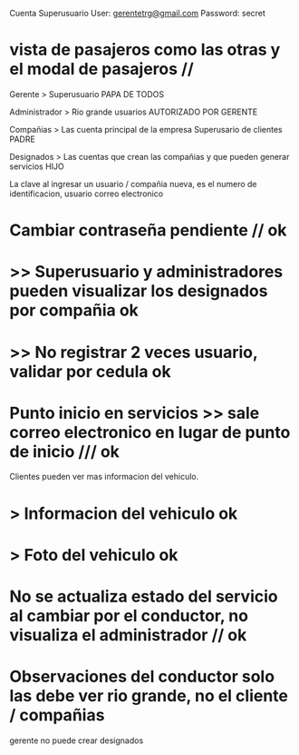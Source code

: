 Cuenta Superusuario
User: gerentetrg@gmail.com
Password: secret

# vista de pasajeros como las otras  y el modal de pasajeros //

Gerente > Superusuario PAPA DE TODOS

Administrador > Rio grande usuarios AUTORIZADO POR GERENTE

Compañias > Las cuenta principal de la empresa Superusario de clientes PADRE

Designados > Las cuentas que crean las compañias y que pueden generar servicios HIJO

La clave al ingresar un usuario / compañia nueva, es el numero de identificacion, usuario correo electronico

# Cambiar contraseña pendiente  //  ok 
# >> Superusuario y administradores pueden visualizar los designados por compañia ok
# >> No registrar 2 veces usuario, validar por cedula ok

# Punto inicio en servicios >> sale correo electronico en lugar de punto de inicio /// ok 

Clientes pueden ver mas informacion del vehiculo.
# > Informacion del vehiculo ok 
# > Foto del vehiculo ok

# No se actualiza estado del servicio al cambiar por el conductor, no visualiza el administrador // ok


# Observaciones del conductor solo las debe ver rio grande, no el cliente / compañias

gerente no puede crear designados 